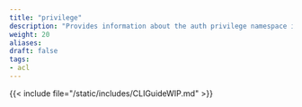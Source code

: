 ```yaml
---
title: "privilege"
description: "Provides information about the auth privilege namespace in the TrueNAS CLI. Includes command syntax and common commands."
weight: 20
aliases:
draft: false
tags:
- acl
---
```


{{< include file="/static/includes/CLIGuideWIP.md" >}}
